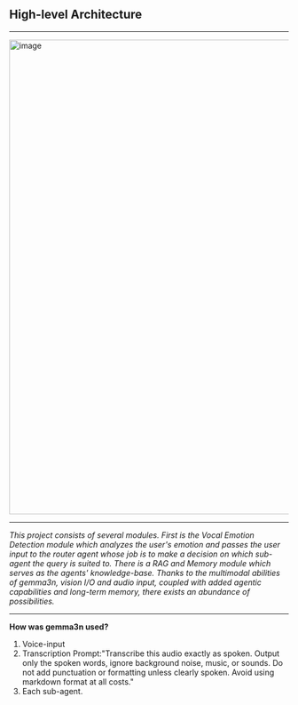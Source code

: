## High-level Architecture 

---

<img width="2285" height="854" alt="image" src="https://github.com/user-attachments/assets/3cfca22f-c677-4275-9f8f-d35e99903938" />

---

*This project consists of several modules. First is the Vocal Emotion Detection module which analyzes the user's emotion and passes the user input to the router agent whose job is to make a decision on which sub-agent the query is suited to. There is a RAG and Memory module which serves as the agents' knowledge-base. Thanks to the multimodal abilities of gemma3n, vision I/O and audio input, coupled with added agentic capabilities and long-term memory, there exists an abundance of possibilities.*

---

**How was gemma3n used?**

1) Voice-input
2) Transcription Prompt:"Transcribe this audio exactly as spoken. Output only the spoken words, ignore background noise, music, or sounds. Do not add punctuation or formatting unless clearly spoken. Avoid using markdown format at all costs."
3) Each sub-agent.
